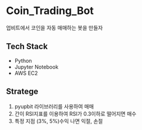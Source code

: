 # Coin_Trading_Bot
업비트에서 코인을 자동 매매하는 봇을 만들자  

## Tech Stack
- Python  
- Jupyter Notebook  
- AWS EC2

## Stratege
1. pyupbit 라이브러리를 사용하여 매매  
2. 간이 RSI지표를 이용하여 RSI가 0.3이하로 떨어지면 매수  
3. 특정 지점 (3%, 5%)수익 나면 익절, 손절  
